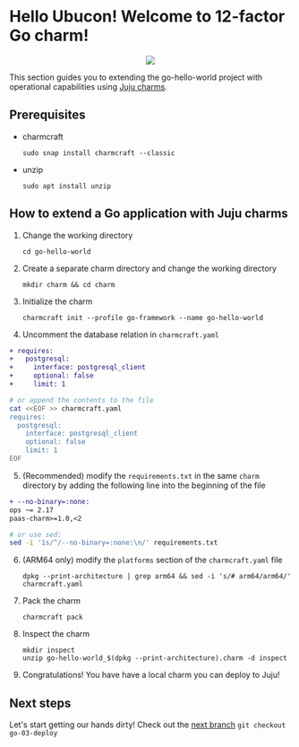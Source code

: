 # Hello Ubucon! Welcome to 12-factor Go charm!

<p align="center">
    <img src="https://res.cloudinary.com/canonical/image/fetch/f_auto,q_auto,fl_sanitize,c_fill,w_200,h_200/https://api.charmhub.io/api/v1/media/download/charm_g5MbnEy7wX7GTPtr20TcB16YCvXXZu2Y_icon_e08d61629f52f85dd79e8222b8b2360a7377af42e1a0f22fceca778ec3226d7c.png">
</p>

This section guides you to extending the go-hello-world project with operational capabilities
using [Juju charms](https://juju.is/).

## Prerequisites

- charmcraft
  ```
  sudo snap install charmcraft --classic
  ```
- unzip
  ```
  sudo apt install unzip
  ```

## How to extend a Go application with Juju charms

1. Change the working directory
   ```
   cd go-hello-world
   ```
2. Create a separate charm directory and change the working directory
   ```
   mkdir charm && cd charm
   ```
3. Initialize the charm
   ```
   charmcraft init --profile go-framework --name go-hello-world
   ```
4. Uncomment the database relation in `charmcraft.yaml`
  ```diff
  + requires:
  +   postgresql:
  +     interface: postgresql_client
  +     optional: false
  +     limit: 1
  ```
  ```bash
  # or append the contents to the file
  cat <<EOF >> charmcraft.yaml
  requires:
    postgresql:
      interface: postgresql_client
      optional: false
      limit: 1
  EOF
  ```
5. (Recommended) modify the `requirements.txt` in the same `charm` directory by adding the following line into the beginning of the file
  ```diff
  + --no-binary=:none:
  ops ~= 2.17
  paas-charm>=1.0,<2
  ```
  ```bash
  # or use sed:
  sed -i '1s/^/--no-binary=:none:\n/' requirements.txt
  ```
6. (ARM64 only) modify the `platforms` section of the `charmcraft.yaml` file
    ```
    dpkg --print-architecture | grep arm64 && sed -i 's/# arm64/arm64/' charmcraft.yaml
    ```
7. Pack the charm
   ```
   charmcraft pack
   ```
8. Inspect the charm
   ```
   mkdir inspect
   unzip go-hello-world_$(dpkg --print-architecture).charm -d inspect
   ```
9. Congratulations! You have have a local charm you can deploy to Juju!

## Next steps

Let's start getting our hands dirty! Check out the [next branch](https://github.com/yanksyoon/hello-ubucon/tree/go-03-deploy) `git checkout go-03-deploy`

